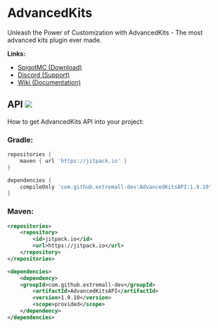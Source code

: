 # AdvancedKits
Unleash the Power of Customization with AdvancedKits - The most advanced kits plugin ever made.

**Links:**
- [SpigotMC (Download)](https://www.spigotmc.org/resources/90054/)
- [Discord (Support)](https://discord.gg/hs9vHatbXU)
- [Wiki (Documentation)](https://extremall.gitbook.io/advancedkits)

## API [![](https://jitpack.io/v/extremall-dev/AdvancedKitsAPI.svg)](https://jitpack.io/#extremall-dev/AdvancedKitsAPI)
How to get AdvancedKits API into your project:

### Gradle:
```groovy
repositories {
    maven { url 'https://jitpack.io' }
}

dependencies {
    compileOnly 'com.github.extremall-dev:AdvancedKitsAPI:1.9.10'
}
```

### Maven:
```xml
<repositories>
    <repository>
        <id>jitpack.io</id>
        <url>https://jitpack.io</url>
    </repository>
</repositories>

<dependencies>
    <dependency>
	<groupId>com.github.extremall-dev</groupId>
        <artifactId>AdvancedKitsAPI</artifactId>
        <version>1.9.10</version>
        <scope>provided</scope>
    </dependency>
</dependencies>
```
